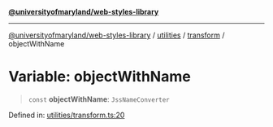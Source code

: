 [**@universityofmaryland/web-styles-library**](../../../../README.md)

***

[@universityofmaryland/web-styles-library](../../../../README.md) / [utilities](../../../README.md) / [transform](../README.md) / objectWithName

# Variable: objectWithName

> `const` **objectWithName**: `JssNameConverter`

Defined in: [utilities/transform.ts:20](https://github.com/UMD-Digital/design-system/blob/7fa144f196ef5f0ef2b372670136735f5a5c9236/packages/styles/source/utilities/transform.ts#L20)
